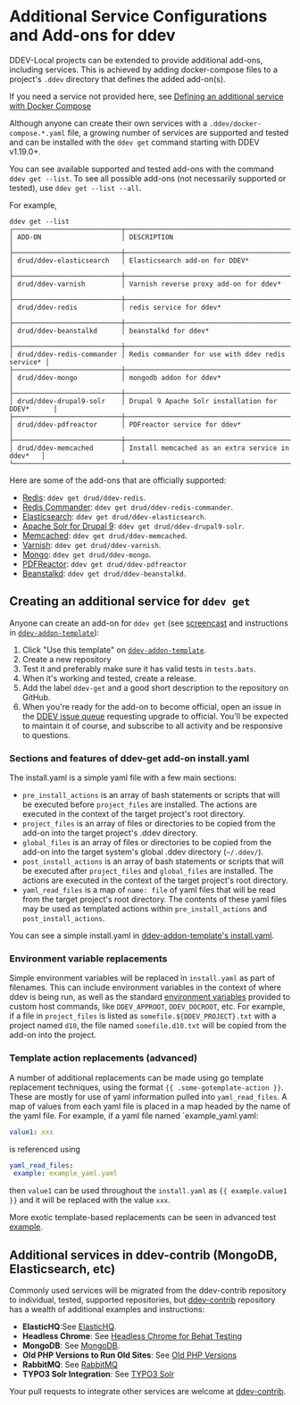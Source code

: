 # Additional Service Configurations and Add-ons for ddev

DDEV-Local projects can be extended to provide additional add-ons, including services. This is achieved by adding docker-compose files to a project's `.ddev` directory that defines the added add-on(s).

If you need a service not provided here, see [Defining an additional service with Docker Compose](custom-compose-files.md)

Although anyone can create their own services with a `.ddev/docker-compose.*.yaml` file, a growing number of services are supported and tested and can be installed with the `ddev get` command starting with DDEV v1.19.0+.

You can see available supported and tested add-ons with the command `ddev get --list`. To see all possible add-ons (not necessarily supported or tested), use `ddev get --list --all`.

For example,

```
ddev get --list
┌───────────────────────────┬──────────────────────────────────────────────────┐
│ ADD-ON                    │ DESCRIPTION                                      │
├───────────────────────────┼──────────────────────────────────────────────────┤
│ drud/ddev-elasticsearch   │ Elasticsearch add-on for DDEV*                   │
├───────────────────────────┼──────────────────────────────────────────────────┤
│ drud/ddev-varnish         │ Varnish reverse proxy add-on for ddev*           │
├───────────────────────────┼──────────────────────────────────────────────────┤
│ drud/ddev-redis           │ redis service for ddev*                          │
├───────────────────────────┼──────────────────────────────────────────────────┤
│ drud/ddev-beanstalkd      │ beanstalkd for ddev*                             │
├───────────────────────────┼──────────────────────────────────────────────────┤
│ drud/ddev-redis-commander │ Redis commander for use with ddev redis service* │
├───────────────────────────┼──────────────────────────────────────────────────┤
│ drud/ddev-mongo           │ mongodb addon for ddev*                          │
├───────────────────────────┼──────────────────────────────────────────────────┤
│ drud/ddev-drupal9-solr    │ Drupal 9 Apache Solr installation for DDEV*      │
├───────────────────────────┼──────────────────────────────────────────────────┤
│ drud/ddev-pdfreactor      │ PDFreactor service for ddev*                     │
├───────────────────────────┼──────────────────────────────────────────────────┤
│ drud/ddev-memcached       │ Install memcached as an extra service in ddev*   │
└───────────────────────────┴──────────────────────────────────────────────────┘
```

Here are some of the add-ons that are officially supported:

* [Redis](https://github.com/drud/ddev-redis): `ddev get drud/ddev-redis`.
* [Redis Commander](https://github.com/drud/ddev-redis-commander): `ddev get drud/ddev-redis-commander`.
* [Elasticsearch](https://github.com/drud/ddev-elasticsearch): `ddev get drud/ddev-elasticsearch`.
* [Apache Solr for Drupal 9](https://github.com/drud/ddev-drupal9-solr): `ddev get drud/ddev-drupal9-solr`.
* [Memcached](https://github.com/drud/ddev-memcached): `ddev get drud/ddev-memcached`.
* [Varnish](https://github.com/drud/ddev-varnish): `ddev get drud/ddev-varnish`.
* [Mongo](https://github.com/drud/ddev-mongo): `ddev get drud/ddev-mongo`.
* [PDFReactor](https://github.com/drud/ddev-pdfreactor): `ddev get drud/ddev-pdfreactor`
* [Beanstalkd](https://github.com/drud/ddev-beanstalkd): `ddev get drud/ddev-beanstalkd`.

## Creating an additional service for `ddev get`

Anyone can create an add-on for `ddev get` (see [screencast](https://www.youtube.com/watch?v=fPVGpKGr0f4) and instructions in [`ddev-addon-template`](https://github.com/drud/ddev-addon-template)):

1. Click "Use this template" on [`ddev-addon-template`](https://github.com/drud/ddev-addon-template).
2. Create a new repository
3. Test it and preferably make sure it has valid tests in `tests.bats`.
4. When it's working and tested, create a release.
5. Add the label `ddev-get` and a good short description to the repository on GitHub.
6. When you're ready for the add-on to become official, open an issue in the [DDEV issue queue](https://github.com/drud/ddev/issues/new) requesting upgrade to official. You'll be expected to maintain it of course, and subscribe to all activity and be responsive to questions.

### Sections and features of ddev-get add-on install.yaml

The install.yaml is a simple yaml file with a few main sections:

* `pre_install_actions` is an array of bash statements or scripts that will be executed before `project_files` are installed. The actions are executed in the context of the target project's root directory.
* `project_files` is an array of files or directories to be copied from the add-on into the target project's .ddev directory.
* `global_files` is an array of files or directories to be copied from the add-on into the target system's global .ddev directory (`~/.ddev/`).
* `post_install_actions` is an array of bash statements or scripts that will be executed after `project_files` and `global_files` are installed. The actions are executed in the context of the target project's root directory.
* `yaml_read_files` is a map of `name: file` of yaml files that will be read from the target project's root directory. The contents of these yaml files may be used as templated actions within `pre_install_actions` and `post_install_actions`.

You can see a simple install.yaml in [ddev-addon-template's install.yaml](https://github.com/drud/ddev-addon-template/blob/main/install.yaml).

### Environment variable replacements

Simple environment variables will be replaced in `install.yaml` as part of filenames. This can include environment variables in the context of where ddev is being run, as well as the standard [environment variables](custom-commands.md#environment-variables-provided) provided to custom host commands, like `DDEV_APPROOT`, `DDEV_DOCROOT`, etc. For example, if a file in `project_files` is listed as `somefile.${DDEV_PROJECT}.txt` with a project named `d10`, the file named `somefile.d10.txt` will be copied from the add-on into the project.

### Template action replacements (advanced)

A number of additional replacements can be made using go template replacement techniques, using the format `{{ .some-gotemplate-action }}`. These are mostly for use of yaml information pulled into `yaml_read_files`. A map of values from each yaml file is placed in a map headed by the name of the yaml file. For example, if a yaml file named `example_yaml.yaml:

```yaml
value1: xxx
```

is referenced using

```yaml
yaml_read_files: 
 example: example_yaml.yaml
```

then `value1` can be used throughout the `install.yaml` as `{{ example.value1 }}` and it will be replaced with the value `xxx`.

More exotic template-based replacements can be seen in advanced test [example](../../../../../cmd/ddev/cmd/testdata/TestCmdGetComplex/recipe/install.yaml).

## Additional services in ddev-contrib (MongoDB, Elasticsearch, etc)

Commonly used services will be migrated from the ddev-contrib repository to individual, tested, supported repositories, but
 [ddev-contrib](https://github.com/drud/ddev-contrib) repository has a wealth of additional examples and instructions:

* **ElasticHQ**:See [ElasticHQ](https://github.com/drud/ddev-contrib/blob/master/docker-compose-services/elastichq).
* **Headless Chrome**: See [Headless Chrome for Behat Testing](https://github.com/drud/ddev-contrib/blob/master/docker-compose-services/headless-chrome)
* **MongoDB**: See [MongoDB](https://github.com/drud/ddev-contrib/blob/master/docker-compose-services/mongodb).
* **Old PHP Versions to Run Old Sites**: See [Old PHP Versions](https://github.com/drud/ddev-contrib/blob/master/docker-compose-services/old_php)
* **RabbitMQ**: See [RabbitMQ](https://github.com/drud/ddev-contrib/blob/master/docker-compose-services/rabbitmq)
* **TYPO3 Solr Integration**: See [TYPO3 Solr](https://github.com/drud/ddev-contrib/blob/master/docker-compose-services/typo3-solr)

Your pull requests to integrate other services are welcome at [ddev-contrib](https://github.com/drud/ddev-contrib).
